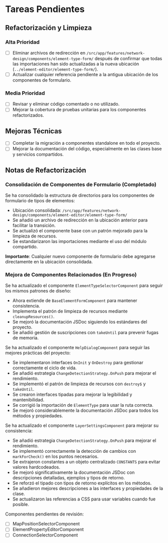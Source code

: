 # Tareas Pendientes

## Refactorización y Limpieza

### Alta Prioridad

- [ ] Eliminar archivos de redirección en `/src/app/features/network-design/components/element-type-form/` después de confirmar que todas las importaciones han sido actualizadas a la nueva ubicación (`../element-editor/element-type-form/`).
- [ ] Actualizar cualquier referencia pendiente a la antigua ubicación de los componentes de formulario.

### Media Prioridad

- [ ] Revisar y eliminar código comentado o no utilizado.
- [ ] Mejorar la cobertura de pruebas unitarias para los componentes refactorizados.

## Mejoras Técnicas

- [ ] Completar la migración a componentes standalone en todo el proyecto.
- [ ] Mejorar la documentación del código, especialmente en las clases base y servicios compartidos.

## Notas de Refactorización

### Consolidación de Componentes de Formulario (Completado)

Se ha consolidado la estructura de directorios para los componentes de formulario de tipos de elementos:

- Ubicación consolidada: `/src/app/features/network-design/components/element-editor/element-type-form/`
- Se añadió un archivo de redirección en la ubicación anterior para facilitar la transición.
- Se actualizó el componente base con un patrón mejorado para la limpieza de recursos.
- Se estandarizaron las importaciones mediante el uso del módulo compartido.

**Importante**: Cualquier nuevo componente de formulario debe agregarse directamente en la ubicación consolidada.

### Mejora de Componentes Relacionados (En Progreso)

Se ha actualizado el componente `ElementTypeSelectorComponent` para seguir los mismos patrones de diseño:

- Ahora extiende de `BaseElementFormComponent` para mantener consistencia.
- Implementa el patrón de limpieza de recursos mediante `cleanupResources()`.
- Se mejoró la documentación JSDoc siguiendo los estándares del proyecto.
- Se añadió gestión de suscripciones con `takeUntil` para prevenir fugas de memoria.

Se ha actualizado el componente `HelpDialogComponent` para seguir las mejores prácticas del proyecto:

- Se implementaron interfaces `OnInit` y `OnDestroy` para gestionar correctamente el ciclo de vida.
- Se añadió estrategia `ChangeDetectionStrategy.OnPush` para mejorar el rendimiento.
- Se implementó el patrón de limpieza de recursos con `destroy$` y `takeUntil`.
- Se crearon interfaces tipadas para mejorar la legibilidad y mantenibilidad.
- Se corrigió la importación de `ElementType` para usar la ruta correcta.
- Se mejoró considerablemente la documentación JSDoc para todos los métodos y propiedades.

Se ha actualizado el componente `LayerSettingsComponent` para mejorar su consistencia:

- Se añadió estrategia `ChangeDetectionStrategy.OnPush` para mejorar el rendimiento.
- Se implementó correctamente la detección de cambios con `markForCheck()` en los puntos necesarios.
- Se extrajeron constantes a un objeto centralizado `CONSTANTS` para evitar valores hardcodeados.
- Se mejoró significativamente la documentación JSDoc con descripciones detalladas, ejemplos y tipos de retorno.
- Se reforzó el tipado con tipos de retorno explícitos en los métodos.
- Se añadieron mejores descripciones a las interfaces y propiedades de la clase.
- Se actualizaron las referencias a CSS para usar variables cuando fue posible.

Componentes pendientes de revisión:
- [ ] MapPositionSelectorComponent
- [ ] ElementPropertyEditorComponent
- [ ] ConnectionSelectorComponent 